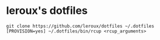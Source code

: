 leroux's dotfiles
=================

```
git clone https://github.com/leroux/dotfiles ~/.dotfiles
[PROVISION=yes] ~/.dotfiles/bin/rcup <rcup_arguments>
```
